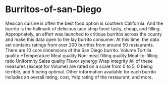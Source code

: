 # Burritos-of-san-Diego
Mexican cuisine is often the best food option is southern California. And the burrito is the hallmark of delicious taco shop food: tasty, cheap, and filling. Appropriately, an effort was launched to critique burritos across the county and make this data open to the lay burrito consumer. At this time, the data set contains ratings from over 200 burritos from around 50 restaurants.  There are 10 core dimensions of the San Diego burrito.  Volume Tortilla quality *Temperature Meat quality Non-meat filling quality Meat-to-filling ratio Uniformity Salsa quality Flavor synergy Wrap integrity All of these measures (except for Volume) are rated on a scale from 0 to 5, 0 being terrible, and 5 being optimal. Other information available for each burrito includes an overall rating, cost, Yelp rating of the restaurant, and more.
